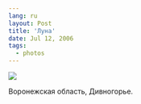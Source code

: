 ```yaml
---
lang: ru
layout: Post
title: 'Луна'
date: Jul 12, 2006
tags:
  - photos
---
```


![](photo://Sapegin_Artem_20D_2006-07-08_212-1215)

Воронежская область, Дивногорье.
